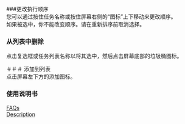 ###更改执行顺序  
您可以通过按住任务名称或按住屏幕右侧的“图标”上下移动来更改顺序。  
如果被选中，你不能改变顺序。请在重新排序前取消选择。  

### 从列表中删除  
点击复选框或任务列表名称以将其选中，然后点击屏幕底部的垃圾桶图标。  

＃＃＃ 添加到列表  
点击屏幕左下方的添加图标。  

### 使用说明书  
[FAQs](https://sentaroh.github.io/Documents/SMBSync3/SMBSync3_FAQ_EN.htm)  
[Description](https://sentaroh.github.io/Documents/SMBSync3/SMBSync3_Desc_EN.htm)  
